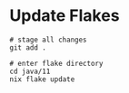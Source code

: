 # Update Flakes
```
# stage all changes
git add .

# enter flake directory
cd java/11
nix flake update
```